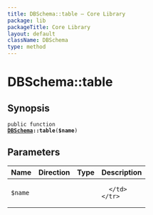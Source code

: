```yaml
---
title: DBSchema::table — Core Library
package: lib
packageTitle: Core Library
layout: default
className: DBSchema
type: method
---
```


# DBSchema::table

## Synopsis

<code>public function <b><a href="DBSchema">DBSchema</a>::table</b>(<b>$name</b>)</code>

## Parameters

<table>
  <thead>
    <tr>
      <th>Name</th>
      <th>Direction</th>
      <th>Type</th>
      <th>Description</th>
    </tr>
  </thead>
  <tbody>
    <tr>
      <td><code>$name</code>
      <td><i></i></td>
      <td></td>
      <td>

      </td>
    </tr>
  </tbody>
</table>

